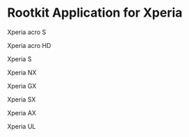 Rootkit Application for Xperia
=======

Xperia acro S

Xperia acro HD

Xperia S

Xperia NX

Xperia GX

Xperia SX

Xperia AX

Xperia UL
